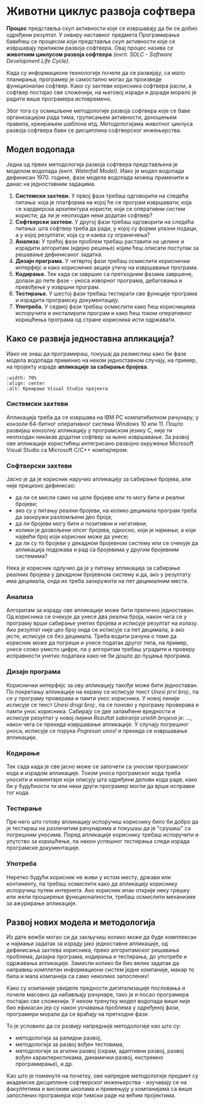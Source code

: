 # Животни циклус развоја софтвера

**Процес** представља скуп активности које се извршавају да би се добио
одређени резултат. У оквиру наставног предмета Програмирање бавићеш се процесом
који представља скуп активности које се извршавају приликом развоја софтвера.
Овај процес назива се **животним циклусом развоја софтвера**
*(енгл. SDLC - Software Development Life Cycle)*.

Када су информационе технологије почеле да се развијају, са мало планирања,
програмер је самостално могао да произведе функционалан софтвер. Како су
захтеви корисника софтвера расли, а софтвер постајао све сложенији, на његовој
изради и доради морало је радити више програмера истовремено.

Због тога су осмишљене методологије развоја софтвера које се баве организацијом
рада тима, груписањем активности, доношењем правила, креирањем шаблона итд.
Методологијама животног циклуса развоја софтвера бави се дисциплина софтверског
инжењерства.

## Модел водопада

Једна од првих методологија развоја софтвера представљена је моделом водопада
*(енгл. Waterfall Model)*. Иако је модел водопада дефинисан 1970. године, фазе
модела водопада можеш применити и данас на једноставним задацима.

1. **Системски захтеви.** У првој фази требаш одговорити на следећа питања:
која је платформа на којој ће се програм извршавати; која се хардверска
архитектура користи; који се оперативни систем користи; да ли је неопходан
неки додатан софтвер?
2. **Софтверски захтеви.** У другој фази требаш одговорити на следећа питања:
шта софтвер треба да ради, у којој су форми улазни подаци, а у којој резултати;
која су и каква су ограничења?
3. **Анализа:** У трећој фази проблем требаш раставити на целине и израдити
алгоритам (идејно решење) којим ћеш описати поступак за решавање дефинисаног
задатка.
4. **Дизајн програма.** У четвртој фази требаш осмислити кориснички интерфејс
и како корисничке акције утичу на извршавање програма.
5. **Кодирање.** Тек када си завршио са претходним фазама завршене, долази до
пете фазе - уноса изворног програма, дебаговања и превођење у извршни програм.
6. **Тестирање.** У шестој фази требаш тестирати све функције програма и
израдити програмску документацију.
7. **Употреба.** У седмој фази требаш осмислити како ћеш корисницима испоручити
и инсталирати програм и како ћеш током оперативног коришћења програма од стране
корисника исти одржавати.

## Како се развија једноставна апликација?

Иако не знаш да програмираш, покушај да размислиш како би фазе модела водопада
применио на неком једноставном случају, на пример, на пројекту израде
**апликације за сабирање бројева**.

```{image} images/waterfall.png
:width: 70%
:align: center
:alt: Креирање Visual Studio пројекта
```

### Системски захтеви

Апликација треба да се извршава на IBM PC компатибилном рачунару, у конзоли
64-битног оперативног система Windows 10 или 11. Пошто развијаш конзолну
апликацију у програмском језику C, није ти неопходан никакав додатни софтвер за
њено извршавање. За развој ове апликације користићеш интегрисано развојно
окружење Microsoft Visual Studio са Microsoft C/C++ компајлером.

### Софтверски захтеви

Јасно је да је корисник наручио апликацију за сабирање бројева, али није
прецизно дефинисао:

- да ли се мисли само на целе бројеве или то могу бити и реални бројеви;
- ако су у питању реални бројеви, на колико децимала програм треба да заокружи
разломљени део броја;
- да ли бројеви могу бити и позитивни и негативни;
- колики је дозвољени опсег бројева, односно, који је најмањи, а који највећи
број који корисник може да унесе;
- да ли су то бројеви у декадном бројевном систему или се очекује да апликација
подржава и рад са бројевима у другим бројевним системима?

Нека је корисник одлучио да је у питању апликација за сабирање реалних бројева
у декадном бројевном систему и да, ако у резултату има децимала, онда их треба
заокружити на пет децималним места.

### Анализа

Алгоритам за израду ове апликације може бити прилично једноставан. Од корисника
се очекује да унесе два реална броја, након чега се у програму врши сабирање
унетих бројева и исписује резултат на излазу. Ако резултат није цео број онда
се исписује са пет децимала, а ако јесте, исписује се без децимала. Треба
водити рачуна о томе да корисник може да погреши и унесе податак другог типа,
на пример, унесе слово уместо цифре, па у алгоритам требаш уградити и проверу
исправности унетих података како не би дошло до пуцања програма.

### Дизајн програма

Кориснички интерфејс за ову апликацију такође може бити једноставан. По
покретању апликације на екрану се исписује текст *Unesi prvi broj:*, па се у
програму проверава и памти унос корисника. У новој линији исписује се текст
*Unesi drugi broj:*, па се поново у програму проверава и памти унос корисника.
Сабирају се две запамћене вредности и исписује резултат у новој лијини
*Rezultat sabiranja unetih brojeva je: ...*, након чега се прекида извршавање
апликације. У случају погрешног уноса, исписује се порука *Pogresan unos!* и
прекида се извршавање апликације.

### Кодирање

Тек сада када је све јасно може се започети са уносом програмског кода и
израдом апликације. Током уноса програмског кода треба уносити и коментаре
који описују шта одређени делови кода раде, како би у будућности ти или неки
други програмер могли да врше исправке тог кода.

### Тестирање

Пре него што готову апликацију испоручиш кориснику било би добро да је тестираш
на различитим рачунарима и покушаш да је "срушиш" са погрешним уносима. Поред
апликације кориснику требаш испоручити и упутство за коришћење, па након
успешног тестирања следи израда програмске документације.

### Употреба

Неретко будући корисник не живи у истом месту, држави или континенту, па
требаш осмислити како да апликацију кориснику испоручиш путем интернета. Ако
корисник ипак открије неку грешку или жели проширење функционалности, требаш
осмислити механизме за ажурирање апликације.

## Развој нових модела и методологија

Из дате вежбе могао си да закључиш колико може да буде комплексан и најмањи
задатак за израду јако једноставне апликације, од дефинисања захтева корисника,
преко алгоритамског решавања проблема, дизајна програма, кодирања и тестирања,
до употребе и одржавања апликације. Замисли колико би био велик задатак да
направиш комплетан информациони систем једне компаније, макар то била и мала
компанија са само неколико запослених!

Како су компаније увиделе предности дигитализације пословања и почеле масовно
да набављају рачунаре, тако је и посао програмера постајао све сложенији. У
неком тренутку модел водопада више није био ефикасан јер су након уочавања
проблема у одређеној фази, програмери морали да се враћају на претходне фазе.

То је условило да се развију напредније методологије као што су:

- методологија за рапидни развој,
- методологија за развој вођен тестовима,
- методологије за агилни развој (скрам, адаптивни развој, развој вођен
карактеристикама, динамички развој, екстремно програмирање), и др.

Као што је поменуто на почетку, ове напредне методологије предмет су академске
дисциплине софтверског инжењерства - изучавају се на факултетима и високим
школама и примењују у компанијама са више запослених програмера који тимски
раде на већим пројектима.
